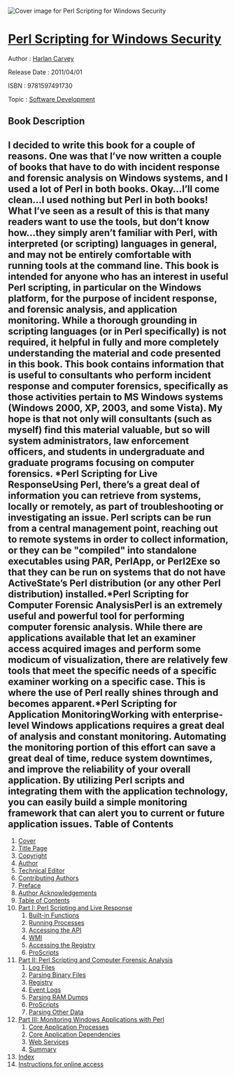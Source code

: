 ![Cover image for Perl Scripting for Windows Security](https://imgdetail.ebookreading.net/cover/cover/software_development/EB9781597491730.jpg)

[Perl Scripting for Windows Security](https://ebookreading.net/view/book/Perl+Scripting+for+Windows+Security-EB9781597491730_1.html "Perl Scripting for Windows Security")
====================================================================================================================

Author : [Harlan Carvey](https://ebookreading.net/search/author/Harlan+Carvey)

Release Date : 2011/04/01

ISBN : 9781597491730

Topic : [Software Development](https://ebookreading.net/search/category/software-development)

Book Description
-----------------

I decided to write this book for a couple of reasons. One was that I’ve now written a couple of books that have to do with incident response and forensic analysis on Windows systems, and I used a lot of Perl in both books. Okay…I’ll come clean…I used nothing but Perl in both books! What I’ve seen as a result of this is that many readers want to use the tools, but don’t know how…they simply aren’t familiar with Perl, with interpreted (or scripting) languages in general, and may not be entirely comfortable with running tools at the command line.   This book is intended for anyone who has an interest in useful Perl scripting, in particular on the Windows platform, for the purpose of incident response, and forensic analysis, and application monitoring. While a thorough grounding in scripting languages (or in Perl specifically) is not required, it helpful in fully and more completely understanding the material and code presented in this book. This book contains information that is useful to consultants who perform incident response and computer forensics, specifically as those activities pertain to MS Windows systems (Windows 2000, XP, 2003, and some Vista). My hope is that not only will consultants (such as myself) find this material valuable, but so will system administrators, law enforcement officers, and students in undergraduate and graduate programs focusing on computer forensics.
*Perl Scripting for Live ResponseUsing Perl, there’s a great deal of information you can retrieve from systems, locally or remotely, as part of troubleshooting or investigating an issue. Perl scripts can be run from a central management point, reaching out to remote systems in order to collect information, or they can be "compiled" into standalone executables using PAR, PerlApp, or Perl2Exe so that they can be run on systems that do not have ActiveState’s Perl distribution (or any other Perl distribution) installed.*Perl Scripting for Computer Forensic AnalysisPerl is an extremely useful and powerful tool for performing computer forensic analysis. While there are applications available that let an examiner access acquired images and perform some modicum of visualization, there are relatively few tools that meet the specific needs of a specific examiner working on a specific case. This is where the use of Perl really shines through and becomes apparent.*Perl Scripting for Application MonitoringWorking with enterprise-level Windows applications requires a great deal of analysis and constant monitoring. Automating the monitoring portion of this effort can save a great deal of time, reduce system downtimes, and improve the reliability of your overall application. By utilizing Perl scripts and integrating them with the application technology, you can easily build a simple monitoring framework that can alert you to current or future application issues.
Table of Contents
-----------------

1. [Cover](https://ebookreading.net/view/book/Perl+Scripting+for+Windows+Security-EB9781597491730_1.html)
1. [Title Page](https://ebookreading.net/view/book/Perl+Scripting+for+Windows+Security-EB9781597491730_2.html)
1. [Copyright](https://ebookreading.net/view/book/Perl+Scripting+for+Windows+Security-EB9781597491730_3.html)
1. [Author](https://ebookreading.net/view/book/Perl+Scripting+for+Windows+Security-EB9781597491730_4.html)
1. [Technical Editor](https://ebookreading.net/view/book/Perl+Scripting+for+Windows+Security-EB9781597491730_5.html)
1. [Contributing Authors](https://ebookreading.net/view/book/Perl+Scripting+for+Windows+Security-EB9781597491730_6.html)
1. [Preface](https://ebookreading.net/view/book/Perl+Scripting+for+Windows+Security-EB9781597491730_7.html)
1. [Author Acknowledgements](https://ebookreading.net/view/book/Perl+Scripting+for+Windows+Security-EB9781597491730_8.html)
1. [Table of Contents](https://ebookreading.net/view/book/Perl+Scripting+for+Windows+Security-EB9781597491730_9.html)
1. [Part I: Perl Scripting and Live Response](https://ebookreading.net/view/book/Perl+Scripting+for+Windows+Security-EB9781597491730_10.html)
    1. [Built-in Functions](https://ebookreading.net/view/book/Perl+Scripting+for+Windows+Security-EB9781597491730_10.html#sec1)
    1. [Running Processes](https://ebookreading.net/view/book/Perl+Scripting+for+Windows+Security-EB9781597491730_10.html#sec2)
    1. [Accessing the API](https://ebookreading.net/view/book/Perl+Scripting+for+Windows+Security-EB9781597491730_10.html#sec3)
    1. [WMI](https://ebookreading.net/view/book/Perl+Scripting+for+Windows+Security-EB9781597491730_10.html#sec4)
    1. [Accessing the Registry](https://ebookreading.net/view/book/Perl+Scripting+for+Windows+Security-EB9781597491730_10.html#sec5)
    1. [ProScripts](https://ebookreading.net/view/book/Perl+Scripting+for+Windows+Security-EB9781597491730_10.html#sec6)
1. [Part II: Perl Scripting and Computer Forensic Analysis](https://ebookreading.net/view/book/Perl+Scripting+for+Windows+Security-EB9781597491730_11.html)
    1. [Log Files](https://ebookreading.net/view/book/Perl+Scripting+for+Windows+Security-EB9781597491730_11.html#sec1)
    1. [Parsing Binary Files](https://ebookreading.net/view/book/Perl+Scripting+for+Windows+Security-EB9781597491730_11.html#sec2)
    1. [Registry](https://ebookreading.net/view/book/Perl+Scripting+for+Windows+Security-EB9781597491730_11.html#sec3)
    1. [Event Logs](https://ebookreading.net/view/book/Perl+Scripting+for+Windows+Security-EB9781597491730_11.html#sec4)
    1. [Parsing RAM Dumps](https://ebookreading.net/view/book/Perl+Scripting+for+Windows+Security-EB9781597491730_11.html#sec5)
    1. [ProScripts](https://ebookreading.net/view/book/Perl+Scripting+for+Windows+Security-EB9781597491730_11.html#sec6)
    1. [Parsing Other Data](https://ebookreading.net/view/book/Perl+Scripting+for+Windows+Security-EB9781597491730_11.html#sec7)
1. [Part III: Monitoring Windows Applications with Perl](https://ebookreading.net/view/book/Perl+Scripting+for+Windows+Security-EB9781597491730_12.html)
    1. [Core Application Processes](https://ebookreading.net/view/book/Perl+Scripting+for+Windows+Security-EB9781597491730_12.html#sec1)
    1. [Core Application Dependencies](https://ebookreading.net/view/book/Perl+Scripting+for+Windows+Security-EB9781597491730_12.html#sec2)
    1. [Web Services](https://ebookreading.net/view/book/Perl+Scripting+for+Windows+Security-EB9781597491730_12.html#sec3)
    1. [Summary](https://ebookreading.net/view/book/Perl+Scripting+for+Windows+Security-EB9781597491730_12.html#sec4)
1. [Index](https://ebookreading.net/view/book/Perl+Scripting+for+Windows+Security-EB9781597491730_13.html)
1. [Instructions for online access](https://ebookreading.net/view/book/Perl+Scripting+for+Windows+Security-EB9781597491730_14.html)
